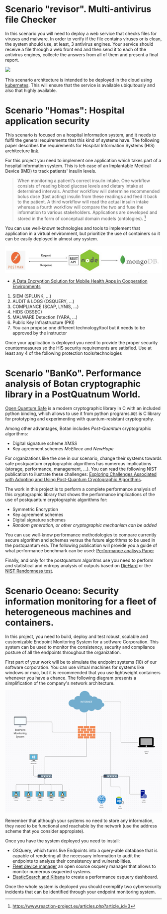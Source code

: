 # Scenario "revisor". Multi-antivirus file Checker

In this scenario you will need to deploy a web service that checks files for viruses and malware. In order to verify if the file contains viruses or is clean, the system should use, at least, 3 antivirus engines. Your service should receive a file through a web front end and then send it to each of the antivirus engines, collecte the answers from all of them and present a final report. 

![](https://www.plantuml.com/plantuml/png/XOuz3e9048NxESMKKa32hXK5mSOZQ66CGHmCoJAO_Rc_EuKinGRBUU-RbwzplhS-p0PkLthYsIxiI-BN7Nk7erpnW66PFmiJUpnT7iJlYQdEXIeNQe0cEB8DbcMxRcA3Xxh0SJ84QrPLBGegvJ6MmHXqGyzeoGNZ7IHKjfACFAYqba7KVqHl4O3DkdXjnNNnCuhVTIBrFgaJgVP91G1TBC9ilW00)

This scenario architecture is intended to be deployed in the cloud using [kubernetes](https://kubernetes.io). This will ensure that the service is available ubiquitously and also that highly available.    


# Scenario "Homas": Hospital application security
This scenario is focused on a hospital information system, and it needs to fulfil the general requirements that this kind of systems have. The following paper describes the requirements for Hospital Information Systems (HIS) architecture [link](https://www.scitepress.org/Papers/2012/38850/38850.pdf).

For this project you  need to implement one application which takes  part of a hospital information system. This is teh case of an Implantable Medical Device (IMD) to track patients' insulin levels.

 > When monitoring  a patient’s correct insulin intake. One workflow consists of reading blood glucose levels and dietary intake at determined intervals. Another workflow will determine recommended bolus dose (fast acting) insulin from these readings and feed it back to the patient. A third workflow will read the actual insulin intake whereas a fourth workflow will compare the two and fuse the information to various stakeholders. Applications are developed and stored in the form of conceptual domain models (ontologies). [^1]

[^1]: https://www.reaction-project.eu/articles.php?article_id=3

You can use  well-known technologies and tools to implement that application in a virtual environment, but prioritize the use of containers so it can be easily deployed in almost any system.

![Simple implementation of the Application](figures/mongonodejs.png)

- [A Data Encryption Solution for Mobile Health Apps in Cooperation Environments](https://www.ncbi.nlm.nih.gov/pmc/articles/PMC3636327/)

1. SIEM (SPLUNK, ...)
2. AUDIT & LOGS (OSQUERY, ...)
3. COMPLIANCE (SCAP, LYNIS, ...)
4. HIDS (OSSEC)
5. MALWARE Detection (YARA, ...)
6. Public Key Infrastructure (PKI)
7. You can propose one different technology/tool but it needs to be approved by the instructor

Once your application is deployed you need to provide the proper security countermeasures so the HIS security requirements are satisfied. Use at least any 4 of the following protection tools/technologies


# Scenario "BanKo". Performance analysis of Botan cryptographic library in a PostQuatnum World. 

[Open Quantum Safe](https://github.com/open-quantum-safe) is a modern cryptographic library in C with an included python binding, which allows to use it from python programs.`OQS` is C library for prototyping and experimenting with quantum-resistant cryptography.

Among other advantages, Botan includes *Post-Quantum* cryptographic algorithms:
+ Digital signature scheme *XMSS*
+ Key  agreement schemes *McEliece* and *NewHope*

For organizations like the one in our scenario, change their systems towards safe postquantum cryptographic algorithms has numerous implications (storage, performance, management, ...). You can read the following NIST publication to ilustrate these challenges: 
[Exploring Challenges Associated with Adopting and
Using Post-Quantum Cryptographic Algorithms](https://nvlpubs.nist.gov/nistpubs/CSWP/NIST.CSWP.04282021.pdf). 

The work in this project is to perform a complete performance analysis of this cryptographic library that shows the performance implications of the use of postquantum cryptographic algorithms for:
+ Symmetric Encryption
+ Key agreement schemes
+ Digital signature schemes
+ *Random generation, or other cryptographic mechanism can be added*

You can use well-know performance methodologies to compare currently secure algorithm and schemes versus the future algorithms to be used in the postquantum era. The following publication will provide you a guide of what performance benchmark can be used: 
[Performance analisys Paper](https://arxiv.org/pdf/2010.06139.pdf)

Finally, and only for the postquantum algoritms use you need to perform and statistical and entropy analysis of outputs based on [DieHard](https://web.archive.org/web/20160125103112/http://stat.fsu.edu/pub/diehard/) or the [NIST Randomness test](https://nvlpubs.nist.gov/nistpubs/legacy/sp/nistspecialpublication800-22r1a.pdf).




# Scenario Oceano: Security information monitoring for a fleet of heterogeneous machines and containers.

In this project, you need to build, deploy and test robust, scalable and customizable Endpoint Monitoring System for a sotfware Corporation. This system can be used to monitor the consistency, security and compliance posture of all the endpoints throughout the organization.

First part of your work will be to simulate the endpoint systems (10) of our software corporation. You can use virtual machines for systems like windows or mac, but it is recommended that you  use lightweight containers whenever you have a chance. The following diagram presents a simplification of the company's network architecture.

![img.png](figures/img.png)

Remember that although your systems no need to store any information, they need to be functional and reachable by the network (use the address scheme that you consider appropiate). 

Once you have the system deployed you need to install:
+ OSQuery, which turns live Endpoints into a query-able database that is capable of rendering all the necessary information to audit the endpoints to analyze their consistency and vulnerabilities.
+ [Fleet device manager](https://fleetdm.com/) an open source osquery manager that allows to monitor numerous osqueried systems.
+ [ElasticSearch and Kibana](https://blog.fleetdm.com/build-an-osquery-performance-dashboard-1b1762ee3880) to create a performance osquery dashboard.

Once the whole system is deployed you should exemplify two cybersecurity incidents that can be identified through your endpoint monitoring system.  
